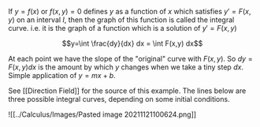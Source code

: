 If $y=f(x)$ or $f(x,y)=0$ defines $y$ as a function of $x$ which satisfies $y'=F(x,y)$ on an interval $I$, then the graph of this function is called the integral curve. i.e. it is the graph of a function which is a solution of $y'=F(x,y)$

$$y=\int \frac{dy}{dx} dx = \int F(x,y) dx$$

At each point we have the slope of the "original" curve with $F(x,y)$. So $dy = F(x,y) dx$ is the amount by which $y$ changes when we take a tiny step $dx$. Simple application of $y=mx + b$.

See [[Direction Field]] for the source of this example. The lines below are three possible integral curves, depending on some initial conditions.

![[../Calculus/Images/Pasted image 20211121100624.png]] 